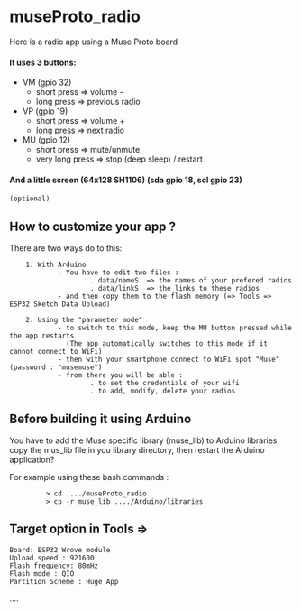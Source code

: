 # museProto_radio
Here is a radio app using a Muse Proto board

#### It uses 3 buttons:
   - VM (gpio 32)
        - short press => volume -
        - long press => previous radio
   - VP (gpio 19)
        - short press => volume +
        - long press => next radio
   - MU (gpio 12)
        - short press => mute/unmute
        - very long press => stop (deep sleep) / restart
        
#### And a little screen (64x128 SH1106) (sda gpio 18, scl gpio 23)
   	(optional)
         
        
## How to customize your app ?

There  are two ways do to this:

		1. With Arduino
				- You have to edit two files :
						. data/nameS  => the names of your prefered radios
						. data/linkS  => the links to these radios
				- and then copy them to the flash memory (=> Tools =>  ESP32 Sketch Data Upload)
            
		2. Using the "parameter mode"  
				- to switch to this mode, keep the MU button pressed while the app restarts
                  (The app automatically switches to this mode if it cannot connect to WiFi)
				- then with your smartphone connect to WiFi spot "Muse" (password : "musemuse")
				- from there you will be able :
						. to set the credentials of your wifi
						. to add, modify, delete your radios
            
## Before building it using Arduino

   You have to add  the Muse specific library (muse_lib) to Arduino libraries, copy the mus_lib file in you library directory, then restart the Arduino application?
   
   For example using these bash commands :
   
             > cd ..../museProto_radio
             > cp -r muse_lib ..../Arduino/libraries
   
## Target option in Tools => 

	Board: ESP32 Wrove module
	Upload speed : 921600
	Flash frequency: 80mHz
	Flash mode : QIO
	Partition Scheme : Huge App



          
 
 
 ....                    

